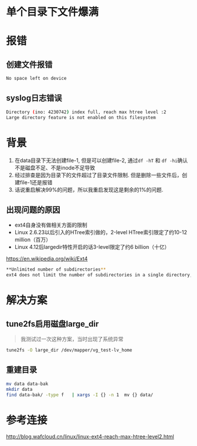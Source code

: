 # 单个目录下文件爆满


# 报错

## 创建文件报错

```bash
No space left on device
```

## syslog日志错误

```bash
Directory (ino: 4230742) index full, reach max htree level :2
Large directory feature is not enabled on this filesystem
```


# 背景

1. 在data目录下无法创建file-1, 但是可以创建file-2, 通过`df -hT` 和 `df -hi`确认不是磁盘不足、不是inode不足导致
2. 经过排查是因为目录下的文件超过了目录文件限制.  但是删除一些文件后，创建file-1还是报错
3. 话说重启解决99%的问题，所以我重启发现这是剩余的1%的问题.

## 出现问题的原因
* ext4自身没有做相关方面的限制
* Linux 2.6.23以后引入的HTree索引做的，2-level HTree索引限定了约10-12 million（百万）
* Linux 4.12后largedir特性开启的话3-level限定了约6 billion（十亿）

https://en.wikipedia.org/wiki/Ext4
```bash
**Unlimited number of subdirectories**
ext4 does not limit the number of subdirectories in a single directory, except by the inherent size limit of the directory itself. (In ext3 a directory can have at most 32,000 subdirectories.)[17][obsolete source] To allow for larger directories and continued performance, ext4 in Linux 2.6.23 and later turns on HTree indices (a specialized version of a B-tree) by default, which allows directories up to approximately 10–12 million entries to be stored in the 2-level HTree index and 2 GB directory size limit for 4 KiB block size, depending on the filename length. In Linux 4.12 and later the large_dir feature enabled a 3-level HTree and directory sizes over 2 GB, allowing approximately 6 billion entries in a single directory.
```

# 解决方案

## tune2fs启用磁盘large_dir 
> 我测试过一次这种方案，当时出现了系统异常
```bash
tune2fs -O large_dir /dev/mapper/vg_test-lv_home
```

## 重建目录
```bash
mv data data-bak
mkdir data
find data-bak/ -type f   | xargs -I {} -n 1  mv {} data/
```

# 参考连接
http://blog.wafcloud.cn/linux/linux-ext4-reach-max-htree-level2.html


